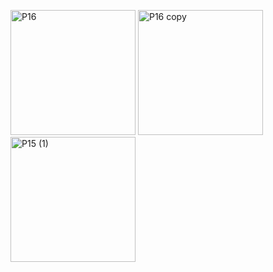 <p align="left">
  <img src="https://github.com/leonorden/MasterThesisProject/assets/39034760/f3e17dfd-a026-42fc-a44b-82eac2eb2640" alt="P16" width="200"/>
  <img src="https://github.com/leonorden/MasterThesisProject/assets/39034760/6b7b0e84-ad4c-4767-862a-c718c595cbde" alt="P16 copy" width="200"/>
  <img src="https://github.com/leonorden/MasterThesisProject/assets/39034760/77884345-2b9e-4c91-8860-e92c49c9bc21" alt="P15 (1)" width="200"/>
</p>
